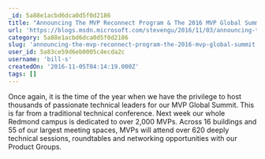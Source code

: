 ```yaml
---
_id: 5a88e1acbd6dca0d5f0d2186
title: "Announcing The MVP Reconnect Program & The 2016 MVP Global Summit"
url: 'https://blogs.msdn.microsoft.com/stevengu/2016/11/03/announcing-the-mvp-reconnect-program-the-2016-mvp-global-summit/'
category: 5a88e1acbd6dca0d5f0d2186
slug: 'announcing-the-mvp-reconnect-program-the-2016-mvp-global-summit'
user_id: 5a83ce59d6eb0005c4ecda2c
username: 'bill-s'
createdOn: '2016-11-05T04:14:19.000Z'
tags: []
---
```


Once again, it is the time of the year when we have the privilege to host thousands of passionate technical leaders for our MVP Global Summit. This is far from a traditional technical conference. Next week our whole Redmond campus is dedicated to over 2,000 MVPs. Across 16 buildings and 55 of our largest meeting spaces, MVPs will attend over 620 deeply technical sessions, roundtables and networking opportunities with our Product Groups.
